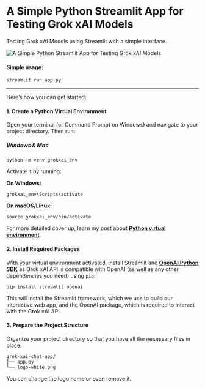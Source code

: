 # A Simple Python Streamlit App for Testing Grok xAI Models
Testing Grok xAI Models using Streamlit with a simple interface.

![A Simple Python Streamlit App for Testing Grok xAI Models](https://walterpinem.com/wp-content/uploads/2025/03/Grok-xAI-Python-Streamlit-App-Interface.png)

#### Simple usage:

    streamlit run app.py

---
Here’s how you can get started:

#### **1\. Create a Python Virtual Environment**

Open your terminal (or Command Prompt on Windows) and navigate to your project directory. Then run:

##### Windows & Mac

    python -m venv grokxai_env
    

Activate it by running: 

**On Windows:**

    grokxai_env\Scripts\activate
    

**On macOS/Linux:**

    source grokxai_env/bin/activate
    

For more detailed cover up, learn my post about [**Python virtual environment**](https://walterpinem.com/python-virtual-environment/).

#### **2\. Install Required Packages**

With your virtual environment activated, install Streamlit and [**OpenAI Python SDK**](https://github.com/openai/openai-python) as Grok xAI API is compatible with OpenAI (as well as any other dependencies you need) using `pip`:

    pip install streamlit openai
    

This will install the Streamlit framework, which we use to build our interactive web app, and the OpenAI package, which is required to interact with the Grok xAI API.

#### **3\. Prepare the Project Structure**

Organize your project directory so that you have all the necessary files in place:

    grok-xai-chat-app/
    ├── app.py
    └── logo-white.png
    
You can change the logo name or even remove it.
